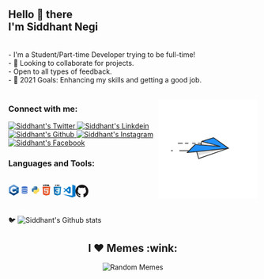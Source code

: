 <h2> Hello 👋 there<br> I'm Siddhant Negi</a></h2>
<br>
- I'm a Student/Part-time Developer trying to be full-time!
<br>
- 👯 Looking to collaborate for projects.
<br>
- Open to all types of feedback.
<br>
- 🥅 2021 Goals: Enhancing my skills and getting a good job.
<br><br>
<p>
<div class="hello">
  <div class="inner" ><img src="https://raw.githubusercontent.com/auralshin/auralshin/master/assets/animation_300_kckabl3r.gif" height="200" width="200" align="right" padding-top:"20"></div>
</div>
</p>

<p>
  <samp>
</a>
 <h3>Connect with me:</h3>
<a href="https://twitter.com/negi_was_here">
  <img  alt="Siddhant's Twitter" width="26px" src="https://cdn.jsdelivr.net/npm/simple-icons@v3/icons/twitter.svg" />
</a>
<a href="https://www.linkedin.com/in/siddhant-negi-875a39168">
  <img  alt="Siddhant's Linkdein" width="26px" src="https://cdn.jsdelivr.net/npm/simple-icons@v3/icons/linkedin.svg" />
</a>
<a href="https://github.com/sidnegi2511">
  <img  alt="Siddhant's Github" width="26px" src="https://cdn.jsdelivr.net/npm/simple-icons@v3/icons/github.svg" />
</a>
<a href="https://instagram.com/sid_negi2511/">
  <img  alt="Siddhant's Instagram" width="26px" src="https://cdn.jsdelivr.net/npm/simple-icons@v3/icons/instagram.svg" />
</a>
<a href="https://www.facebook.com/siddhant.negi.10/">
  <img  alt="Siddhant's Facebook" width="26px" src="https://cdn.jsdelivr.net/npm/simple-icons@v3/icons/facebook.svg" />
</a>
  </samp>
  
  <br>
 </p>
 
<h3>Languages and Tools:</h3>
<br>
<img align="left" alt="C++" width="22px" src="https://raw.githubusercontent.com/github/explore/80688e429a7d4ef2fca1e82350fe8e3517d3494d/topics/cpp/cpp.png"/>
<img align="left" alt="SQL" width="22px" src="https://raw.githubusercontent.com/github/explore/80688e429a7d4ef2fca1e82350fe8e3517d3494d/topics/sql/sql.png"/>
<img align="left" alt="Python" width="22px" src="https://raw.githubusercontent.com/github/explore/80688e429a7d4ef2fca1e82350fe8e3517d3494d/topics/python/python.png"/>
<img align="left" alt="HTML5" width="22px" src="https://raw.githubusercontent.com/github/explore/80688e429a7d4ef2fca1e82350fe8e3517d3494d/topics/html/html.png"/>
<img align="left" alt="CSS3" width="22px" src="https://raw.githubusercontent.com/github/explore/80688e429a7d4ef2fca1e82350fe8e3517d3494d/topics/css/css.png"/>
<img align="left" alt="Visual Studio Code" width="26px" src="https://raw.githubusercontent.com/github/explore/80688e429a7d4ef2fca1e82350fe8e3517d3494d/topics/visual-studio-code/visual-studio-code.png"/>
<img align="left" alt="GitHub" width="26px" src="https://raw.githubusercontent.com/github/explore/78df643247d429f6cc873026c0622819ad797942/topics/github/github.png"/>


<br><br>

🐦 ![Siddhant's Github stats](https://github-readme-stats.vercel.app/api?username=sidnegi2511&show_icons=true&theme=dracula)
<br>


 
<h2 align="center"> I ❤️ Memes :wink:</h2>
<p align="center">
<img alt="Random Memes" title="programming memes by Siddhant" height="250px" src="https://web.ohidur.com/memes/random.jpg?category=programming">
</p>
